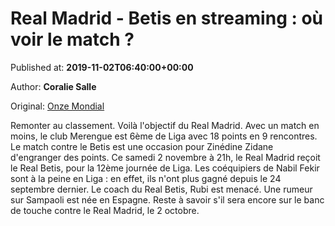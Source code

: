 
# Real Madrid - Betis en streaming : où voir le match ?

Published at: **2019-11-02T06:40:00+00:00**

Author: **Coralie Salle**

Original: [Onze Mondial](http://www.onzemondial.com/liga/2019-2020/real-madrid-betis-en-streaming--ou-voir-le-match--201164)

Remonter au classement. Voilà l'objectif du Real Madrid. Avec un match en moins, le club Merengue est 6ème de Liga avec 18 points en 9 rencontres. Le match contre le Betis est une occasion pour Zinédine Zidane d'engranger des points. Ce samedi 2 novembre à 21h, le Real Madrid reçoit le Real Betis, pour la 12ème journée de Liga. Les coéquipiers de Nabil Fekir sont à la peine en Liga : en effet, ils n'ont plus gagné depuis le 24 septembre dernier. Le coach du Real Betis, Rubi est menacé. Une rumeur sur Sampaoli est née en Espagne. Reste à savoir s'il sera encore sur le banc de touche contre le Real Madrid, le 2 octobre.
 
